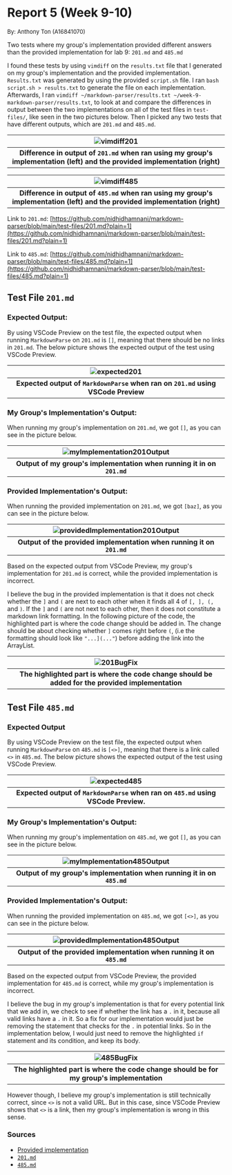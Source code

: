# **Report 5 (Week 9-10)**

<font size= "2">By: Anthony Ton (A16841070)</font>

Two tests where my group's implementation provided different answers than the provided implementation for lab 9: `201.md` and `485.md`

I found these tests by using `vimdiff` on the `results.txt` file that I generated on my group's implementation and the provided implementation. `Results.txt` was generated by using the provided `script.sh` file. I ran `bash script.sh > results.txt` to generate the file on each implementation. Afterwards, I ran `vimdiff ~/markdown-parser/results.txt ~/week-9-markdown-parser/results.txt`, to look at and compare the differences in output between the two implementations on all of the test files in `test-files/`, like seen in the two pictures below. Then I picked any two tests that have different outputs, which are `201.md` and `485.md`. 

| ![vimdiff201](vimdiff201.png) |
|:--:|
| <b>Difference in output of `201.md` when ran using my group's implementation (left) and the provided implementation (right)</b>|

| ![vimdiff485](vimdiff485.png) |
|:--:|
|<b> Difference in output of `485.md` when ran using my group's implementation (left) and the provided implementation (right)</b>|

Link to `201.md`: [https://github.com/nidhidhamnani/markdown-parser/blob/main/test-files/201.md?plain=1](https://github.com/nidhidhamnani/markdown-parser/blob/main/test-files/201.md?plain=1)

Link to `485.md`: [https://github.com/nidhidhamnani/markdown-parser/blob/main/test-files/485.md?plain=1](https://github.com/nidhidhamnani/markdown-parser/blob/main/test-files/485.md?plain=1)

## **Test File `201.md`** ##

### **Expected Output:** ###
By using VSCode Preview on the test file, the expected output when running `MarkdownParse` on `201.md` is `[]`, meaning that there should be no links in `201.md`. The below picture shows the expected output of the test using VSCode Preview.

| ![expected201](expected201.png) |
|:--:|
|<b>Expected output of `MarkdownParse` when ran on `201.md` using VSCode Preview</b>

### **My Group's Implementation's Output:** ###

When running my group's implementation on `201.md`, we got `[]`, as you can see in the picture below.

| ![myImplementation201Output](myImplementation201Output.png) |
|:--:|
|<b>Output of my group's implementation when running it in on `201.md`</b>|

### **Provided Implementation's Output:** ###

When running the provided implementation on `201.md`, we got `[baz]`, as you can see in the picture below.

| ![providedImplementation201Output](providedImplementation201Output.png) |
|:--:|
|<b>Output of the provided implementation when running it on `201.md`</b>|

Based on the expected output from VSCode Preview, my group's implementation for `201.md` is correct, while the provided implementation is incorrect.

I believe the bug in the provided implementation is that it does not check whether the `]` and `(` are next to each other when it finds all 4 of `[, ], (,` and `)`. If the `]` and `(` are not next to each other, then it does not constitute a markdown link formatting. In the following picture of the code, the highlighted part is where the code change should be added in. The change should be about checking whether `]` comes right before `(`, (i.e the formatting should look like `"...](..."`) before adding the link into the ArrayList.

| ![201BugFix](201BugFix.png) |
|:--:|
|<b>The highlighted part is where the code change should be added for the provided implementation </b>|

## **Test File `485.md`** ##

### **Expected Output** ###
By using VSCode Preview on the test file, the expected output when running `MarkdownParse` on `485.md` is `[<>]`, meaning that there is a link called `<>` in `485.md`. The below picture shows the expected output of the test using VSCode Preview.

| ![expected485](expected485.png) |
|:--:|
|<b> Expected output of `MarkdownParse` when ran on `485.md` using VSCode Preview. </b>|

### **My Group's Implementation's Output:** ###

When running my group's implementation on `485.md`, we got `[]`, as you can see in the picture below.

| ![myImplementation485Output](myImplementation485Output.png) |
|:--:|
|<b>Output of my group's implementation when running it in on `485.md`</b>|

### **Provided Implementation's Output:** ###

When running the provided implementation on `485.md`, we got `[<>]`, as you can see in the picture below.

| ![providedImplementation485Output](providedImplementation485Output.png) |
|:--:|
|<b>Output of the provided implementation when running it on `485.md`</b>|

Based on the expected output from VSCode Preview, the provided implementation for `485.md` is correct, while my group's implementation is incorrect.

I believe the bug in my group's implementation is that for every potential link that we add in, we check to see if whether the link has a `.` in it, because all valid links have a `.` in it. So a fix for our implementation would just be removing the statement that checks for the `.` in potential links. So in the implementation below, I would just need to remove the highlighted `if` statement and its condition, and keep its body.

| ![485BugFix](485BugFix.png) |
|:--:|
|<b> The highlighted part is where the code change should be for my group's implementation</b>|

However though, I believe my group's implementation is still technically correct, since `<>` is not a valid URL. But in this case, since VSCode Preview shows that `<>` is a link, then my group's implementation is wrong in this sense.

### Sources
* [Provided implementation](https://github.com/nidhidhamnani/markdown-parser)
* [`201.md`](https://github.com/nidhidhamnani/markdown-parser/blob/main/test-files/201.md?plain=1)
* [`485.md`](https://github.com/nidhidhamnani/markdown-parser/blob/main/test-files/485.md?plain=1)